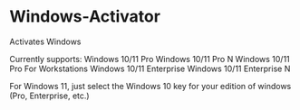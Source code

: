 # Windows-Activator
Activates Windows

Currently supports:
Windows 10/11 Pro
Windows 10/11 Pro N
Windows 10/11 Pro For Workstations
Windows 10/11 Enterprise 
Windows 10/11 Enterprise N

For Windows 11, just select the Windows 10 key for your edition of windows (Pro, Enterprise, etc.)
